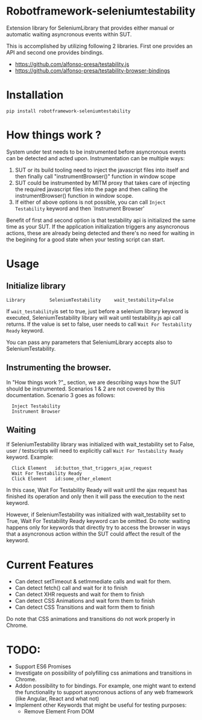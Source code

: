 Robotframework-seleniumtestability
============================

Extension library for SeleniumLibrary that provides either manual or automatic
waiting asyncronous events within SUT.

This is accomplished by utilizing following 2 libraries. First one provides an
API and second one provides bindings.

 * https://github.com/alfonso-presa/testability.js
 * https://github.com/alfonso-presa/testability-browser-bindings


# Installation

```
pip install robotframework-seleniumtestability
```

# How things work ?

System under test needs to be instrumented before asyncronous events can be
detected and acted upon. Instrumentation can be multiple ways:

1. SUT or its build tooling need to inject the javascript files into itself
   and then finally call "instrumentBrowser()" function in window scope
2. SUT could be instrumented by MITM proxy that takes care of injecting the
   required javascript files into the page and then calling the
   instrumentBrowser() function in window scope.
3. If either of above options is not possible, you can call `Inject
   Testability` keyword and then `Instrument Browser'

Benefit of first and second option is that testability api is initialized the
same time as your SUT. If the application initialization triggers any
asyncronous actions, these are already being detected and there's no need for
waiting in the begining for a good state when your testing script can start.

# Usage

## Initialize library

```
Library         SeleniumTestability     wait_testability=False
```

If `wait_testability`is set to true, just before a selenium library keyword is
executed, SeleniumTestability library will wait until testability.js api call
returns. If the value is set to false, user needs to call `Wait For
Testability Ready` keyword.

You can pass any parameters that SeleniumLibrary accepts also to
SeleniumTestability.

## Instrumenting the browser.

In "How things work ?"_ section, we are describing ways how the SUT should be
instrumented. Scenarios 1 & 2 are not covered by this documentation. Scenario
3 goes as follows:

```
  Inject Testability
  Instrument Browser
```

## Waiting

If SeleniumTestability library was initialized with wait_testability set to
False, user / testscripts will need to explicitly call `Wait For Testability
Ready` keyword. Example:

```
  Click Element   id:button_that_triggers_ajax_request
  Wait For Testability Ready
  Click Element   id:some_other_element
```

In this case, Wait For Testability Ready will wait until the ajax request has
finished its operation and only then it will pass the execution to the next
keyword.

However, if SeleniumTestability was initialized with wait_testability set to
True, Wait For Testability Ready keyword can be omitted. Do note: waiting
happens only for keywords that directly try to access the browser in ways that
a asyncronous action within the SUT could affect the result of the keyword.


# Current Features

* Can detect setTimeout & setImmediate calls and wait for them.
* Can detect fetch() call and wait for it to finish
* Can detect XHR requests and wait for them to finish
* Can detect CSS Animations and wait form them to finish
* Can detect CSS Transitions and wait form them to finish

Do note that CSS animations and transitions do not work properly in Chrome.

# TODO:

* Support ES6 Promises
* Investigate on possibility of polyfilling css animations and transitions in
  Chrome.
* Addon possibility to for bindings. For example, one might want to extend the
  functionality to support asyncronous actions of any web framework (like
  Angular, React and what not)
* Implement other Keywords that might be useful for testing purposes:
  * Remove Element From DOM


